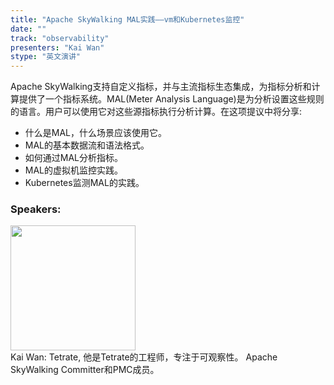 ```yaml
---
title: "Apache SkyWalking MAL实践——vm和Kubernetes监控"
date: "" 
track: "observability"
presenters: "Kai Wan"
stype: "英文演讲"
---
```

Apache SkyWalking支持自定义指标，并与主流指标生态集成，为指标分析和计算提供了一个指标系统。MAL(Meter Analysis Language)是为分析设置这些规则的语言。用户可以使用它对这些源指标执行分析计算。在这项提议中将分享:
- 什么是MAL，什么场景应该使用它。
- MAL的基本数据流和语法格式。
- 如何通过MAL分析指标。
- MAL的虚拟机监控实践。
- Kubernetes监测MAL的实践。
 ### Speakers: 
 <img src="images/speaker/1134.png" width="200" /><br>Kai Wan: Tetrate, 他是Tetrate的工程师，专注于可观察性。
Apache SkyWalking Committer和PMC成员。

 

